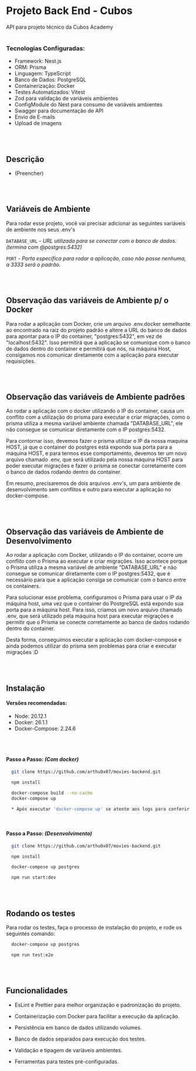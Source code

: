 # Projeto Back End - Cubos

API para projeto técnico da Cubos Academy <br /><br />

### Tecnologias Configuradas:

- Framework: Nest.js
- ORM: Prisma
- Linguagem: TypeScript
- Banco de Dados: PostgreSQL
- Containerização: Docker
- Testes Automatizados: Vitest
- Zod para validação de variáveis ambientes
- ConfigModule do Nest para consumo de variáveis ambientes
- Swagger para documentação de API
- Envio de E-mails
- Upload de imagens

<br /><br />

## Descrição

- (Preencher)

<br /><br />

## Variáveis de Ambiente

Para rodar esse projeto, você vai precisar adicionar as seguintes variáveis de ambiente nos seus .env's

`DATABASE_URL` - _URL utilizada para se conectar com o banco de dados. (termina com @postgres:5432)_

`PORT` - _Porta específica para rodar a aplicação, caso não passe nenhuma, a 3333 será o padrão._

<br /><br />

## Observação das variáveis de Ambiente p/ o Docker

Para rodar a aplicação com Docker, crie um arquivo .env.docker semelhante ao encontrado na raiz do projeto padrão e altere a URL do banco de dados para apontar para o IP do container, "postgres:5432", em vez de "localhost:5432". Isso permitirá que a aplicação se comunique com o banco de dados dentro do container e permitirá que nós, na máquina Host, consigamos nos comunicar diretamente com a aplicação para executar requisições.

<br /><br />

## Observação das variáveis de Ambiente padrões

Ao rodar a aplicação com o docker utilizando o IP do container, causa um conflito com a utilização do prisma para executar e criar migrações, como o prisma utiliza a mesma variável ambiente chamada "DATABASE_URL", ele não consegue se comunicar diretamente com o IP postgres:5432.

Para contornar isso, devemos fazer o prisma utilizar o IP da nossa maquina HOST, já que o container do postgres está expondo sua porta para a máquina HOST, e para termos esse comportamento, devemos ter um novo arquivo chamado .env, que será utilizado pela nossa máquina HOST para poder executar migrações e fazer o prisma se conectar corretamente com o banco de dados rodando dentro do container.

Em resumo, precisaremos de dois arquivos .env's, um para ambiente de desenvolvimento sem conflitos e outro para executar a aplicação no docker-compose.

<br /><br />

## Observação das variáveis de Ambiente de Desenvolvimento

Ao rodar a aplicação com Docker, utilizando o IP do container, ocorre um conflito com o Prisma ao executar e criar migrações. Isso acontece porque o Prisma utiliza a mesma variável de ambiente "DATABASE_URL" e não consegue se comunicar diretamente com o IP postgres:5432, que é necessário para que a aplicação consiga se comunicar com o banco entre os containers.

Para solucionar esse problema, configuramos o Prisma para usar o IP da máquina host, uma vez que o container do PostgreSQL está expondo sua porta para a máquina host. Para isso, criamos um novo arquivo chamado .env, que será utilizado pela máquina host para executar migrações e permitir que o Prisma se conecte corretamente ao banco de dados rodando dentro do container.

Desta forma, conseguimos executar a aplicação com docker-compose e ainda podemos utilizar do prisma sem problemas para criar e executar migrações :D

<br /><br />

## Instalação

#### Versões recomendadas:

- Node: 20.12.1
- Docker: 26.1.1
- Docker-Compose: 2.24.6

<br /><br />

#### Passo a Passo: _(Com docker)_

```bash
  git clone https://github.com/arthu0x07/movies-backend.git

  npm install

  docker-compose build --no-cache
  docker-compose up

  * Após executar 'docker-compose up' se atente aos logs para conferir se a aplicação executou corretamente *
```

<br />

#### Passo a Passo: _(Desenvolvimento)_

```bash
  git clone https://github.com/arthu0x07/movies-backend.git

  npm install

  docker-compose up postgres

  npm run start:dev
```

<br /><br />

## Rodando os testes

Para rodar os testes, faça o processo de instalação do projeto, e rode os seguintes comando:

```bash
  docker-compose up postgres

  npm run test:e2e
```

<br /><br />

## Funcionalidades

- EsLint e Prettier para melhor organização e padronização do projeto.

- Containerização com Docker para facilitar a execução da aplicação.

- Persistência em banco de dados utilizando volumes.

- Banco de dados separados para execução dos testes.

- Validação e tipagem de variáveis ambientes.

- Ferramentas para testes pré-configuradas.
